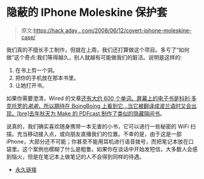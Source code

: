 # 隐蔽的 IPhone Moleskine 保护套

> 原文:[https://hack aday . com/2008/06/12/covert-iphone-moleskine-case/](https://hackaday.com/2008/06/12/covert-iphone-moleskine-case/)

我们真的不擅长手工制作，但就在上周，我们还打算做这个项目。多亏了“如何做”这个奇点:我们等得越久，别人就越有可能做我们的脏活。说明是这样的:

1.  在书上剪一个洞。
2.  把你的手机放在那本书里。
3.  让她打开书。

如果你需要澄清，Wired 的文章[还有大约 600 个单词。屏幕上的电子书是科利·多克托罗的*弟弟*，所以期待在 BoingBoing 上看到它…当它被翻译成波兰语时又会出现。[bre]去年秋天为 Make 的 PDFcast 制作了类似的](http://blog.wired.com/gadgets/2008/06/how-to-turn-an.html)[隐藏隔间书](http://blog.makezine.com/archive/2007/12/make_a_secret_compartment.html)。

说真的，我们确实喜欢随身携带一本无害的小书，它可以进行一些秘密的 WiFi 扫描，充当移动接入点，或向朋友直播我们的位置。不幸的是，由于这是一部 iPhone，大部分还不可能；你甚至不能用耳机进行语音拨号，而把笔记本放在口袋里。这个案例也模糊了什么是粗鲁。如果你在谈话中开始发短信，大多数人会感到恼火，但是在笔记本上做笔记的人不会得到同样的待遇。

*   [永久链接](http://blog.wired.com/gadgets/2008/06/how-to-turn-an.html)